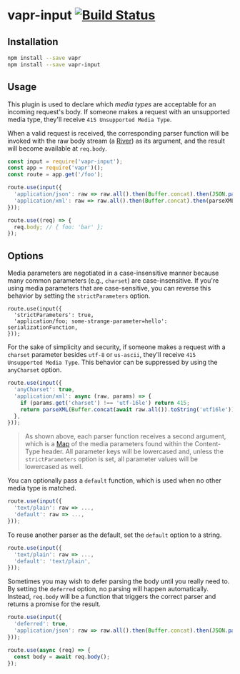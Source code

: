# vapr-input [![Build Status](https://travis-ci.org/JoshuaWise/vapr-input.svg?branch=master)](https://travis-ci.org/JoshuaWise/vapr-input)

## Installation

```bash
npm install --save vapr
npm install --save vapr-input
```

## Usage

This plugin is used to declare which *media types* are acceptable for an incoming request's body. If someone makes a request with an unsupported media type, they'll receive `415 Unsupported Media Type`.

When a valid request is received, the corresponding parser function will be invoked with the raw body stream (a [River](https://github.com/JoshuaWise/vapr#modern-async-tooling)) as its argument, and the result will become available at `req.body`.

```js
const input = require('vapr-input');
const app = require('vapr')();
const route = app.get('/foo');

route.use(input({
  'application/json': raw => raw.all().then(Buffer.concat).then(JSON.parse),
  'application/xml': raw => raw.all().then(Buffer.concat).then(parseXML),
}));

route.use((req) => {
  req.body; // { foo: 'bar' };
});
```

## Options

Media parameters are negotiated in a case-insensitive manner because many common parameters (e.g., `charset`) are case-insensitive. If you're using media parameters that are case-sensitive, you can reverse this behavior by setting the `strictParameters` option.

```
route.use(input({
  'strictParameters': true,
  'application/foo; some-strange-parameter=hello': serializationFunction,
}));
```

For the sake of simplicity and security, if someone makes a request with a `charset` parameter besides `utf-8` or `us-ascii`, they'll receive `415 Unsupported Media Type`. This behavior can be suppressed by using the `anyCharset` option.

```js
route.use(input({
  'anyCharset': true,
  'application/xml': async (raw, params) => {
    if (params.get('charset') !== 'utf-16le') return 415;
    return parseXML(Buffer.concat(await raw.all()).toString('utf16le'));
  },
}));
```

> As shown above, each parser function receives a second argument, which is a [Map](https://developer.mozilla.org/en-US/docs/Web/JavaScript/Reference/Global_Objects/Map) of the media parameters found within the Content-Type header. All parameter keys will be lowercased and, unless the `strictParameters` option is set, all parameter values will be lowercased as well.

You can optionally pass a `default` function, which is used when no other media type is matched.

```js
route.use(input({
  'text/plain': raw => ...,
  'default': raw => ...,
}));
```

To reuse another parser as the default, set the `default` option to a string.

```js
route.use(input({
  'text/plain': raw => ...,
  'default': 'text/plain',
}));
```

Sometimes you may wish to defer parsing the body until you really need to. By setting the `deferred` option, no parsing will happen automatically. Instead, `req.body` will be a function that triggers the correct parser and returns a promise for the result.

```js
route.use(input({
  'deferred': true,
  'application/json': raw => raw.all().then(Buffer.concat).then(JSON.parse),
}));

route.use(async (req) => {
  const body = await req.body();
});
```
